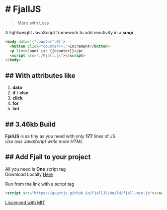 # # FjallJS

> More with Less

A lightweight JavaScript framework to add reactivity in a **_snap_**

```html
<body data='{"counter":0}'>
  <button click="counter++;">Increment</button>
  <p lint>Count is: {{counter}}</p>
  <script src="./Fjall.js"></script>
</body>
```

## ## With attributes like

1. **data**
2. **if** / **else**
3. **click**
4. **for**
5. **lint**

## ## 3.46kb Build

**FjallJS** is as tiny as you need with only **177** lines of JS<br/>
_Use less JavaScript write more HTML_

## ## Add Fjall to your project

All you need is **One** script tag<br/>
Download Locally [Here](https://guyotjs.github.io/FjallJS/build/fjall-min.js)

Run from the link with a script tag

```html
<script src="https://guyotjs.github.io/FjallJS/build/fjall-min.js"></script>
```

<ins>Liscensed with MIT</ins>
